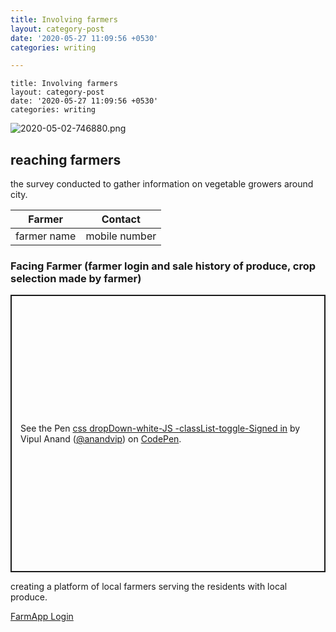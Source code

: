 ```yaml
---
title: Involving farmers
layout: category-post
date: '2020-05-27 11:09:56 +0530'
categories: writing

---
```

```
title: Involving farmers
layout: category-post
date: '2020-05-27 11:09:56 +0530'
categories: writing
```
![2020-05-02-746880.png](https://anandvip.github.io/vartrav_randomly/assets/2020-05-02-746880.png)
## reaching farmers
the survey conducted to gather information on vegetable growers around city.

Farmer  |  Contact
---------- | ------------
 farmer name |  mobile number

### Facing Farmer (farmer login and sale history of produce, crop selection made by farmer)
<p class="codepen" data-height="444" data-theme-id="dark" data-default-tab="result" data-user="anandvip" data-slug-hash="VwvJbgJ" style="height: 444px; box-sizing: border-box; display: flex; align-items: center; justify-content: center; border: 2px solid; margin: 1em 0; padding: 1em;" data-pen-title="css dropDown-white-JS -classList-toggle-Signed in">
  <span>See the Pen <a href="https://codepen.io/anandvip/pen/VwvJbgJ">
  css dropDown-white-JS -classList-toggle-Signed in</a> by Vipul Anand (<a href="https://codepen.io/anandvip">@anandvip</a>)
  on <a href="https://codepen.io">CodePen</a>.</span>
</p>
<script async src="https://static.codepen.io/assets/embed/ei.js"></script>

creating a platform of local farmers serving the residents with local produce.


[FarmApp Login](https://farmapp.vipulanand.in/login.html)
